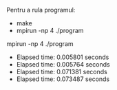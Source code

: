 Pentru a rula programul:

- make
- mpirun -np 4 ./program

mpirun -np 4 ./program

- Elapsed time: 0.005801 seconds
- Elapsed time: 0.005764 seconds
- Elapsed time: 0.071381 seconds
- Elapsed time: 0.073487 seconds
